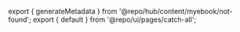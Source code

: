 export { generateMetadata } from '@repo/hub/content/myebook/not-found';
export { default } from '@repo/ui/pages/catch-all';
